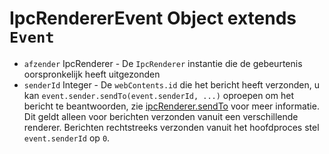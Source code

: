 # IpcRendererEvent Object extends `Event`

* `afzender` IpcRenderer - De `IpcRenderer` instantie die de gebeurtenis oorspronkelijk heeft uitgezonden
* `senderId` Integer - De `webContents.id` die het bericht heeft verzonden, u kan `event.sender.sendTo(event.senderId, ...)` oproepen om het bericht te beantwoorden, zie [ipcRenderer.sendTo](#ipcrenderersendtowindowid-channel--arg1-arg2-) voor meer informatie. Dit geldt alleen voor berichten verzonden vanuit een verschillende renderer. Berichten rechtstreeks verzonden vanuit het hoofdproces stel `event.senderId` op `0`.
